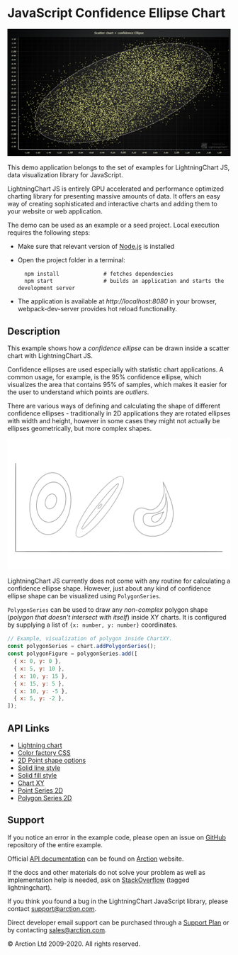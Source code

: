 # JavaScript Confidence Ellipse Chart

![JavaScript Confidence Ellipse Chart](confidenceEllipseXY.png)

This demo application belongs to the set of examples for LightningChart JS, data visualization library for JavaScript.

LightningChart JS is entirely GPU accelerated and performance optimized charting library for presenting massive amounts of data. It offers an easy way of creating sophisticated and interactive charts and adding them to your website or web application.

The demo can be used as an example or a seed project. Local execution requires the following steps:

- Make sure that relevant version of [Node.js](https://nodejs.org/en/download/) is installed
- Open the project folder in a terminal:

        npm install              # fetches dependencies
        npm start                # builds an application and starts the development server

- The application is available at *http://localhost:8080* in your browser, webpack-dev-server provides hot reload functionality.


## Description

This example shows how a _confidence ellipse_ can be drawn inside a scatter chart with LightningChart JS.

Confidence ellipses are used especially with statistic chart applications. A common usage, for example, is the 95% confidence ellipse, which visualizes the area that contains 95% of samples, which makes it easier for the user to understand which points are _outliers_.

There are various ways of defining and calculating the shape of different confidence ellipses - traditionally in 2D applications they are rotated ellipses with width and height, however in some cases they might not actually be ellipses geometrically, but more complex shapes.

![Different confidence ellipse shapes](./assets/shapes.png)

LightningChart JS currently does not come with any routine for calculating a confidence ellipse shape. However, just about any kind of confidence ellipse shape can be visualized using `PolygonSeries`.

`PolygonSeries` can be used to draw any _non-complex_ polygon shape (_polygon that doesn't intersect with itself_) inside XY charts. It is configured by supplying a list of `{x: number, y: number}` coordinates.

```js
// Example, visualization of polygon inside ChartXY.
const polygonSeries = chart.addPolygonSeries();
const polygonFigure = polygonSeries.add([
  { x: 0, y: 0 },
  { x: 5, y: 10 },
  { x: 10, y: 15 },
  { x: 15, y: 5 },
  { x: 10, y: -5 },
  { x: 5, y: -2 },
]);
```


## API Links

* [Lightning chart]
* [Color factory CSS]
* [2D Point shape options]
* [Solid line style]
* [Solid fill style]
* [Chart XY]
* [Point Series 2D]
* [Polygon Series 2D]


## Support

If you notice an error in the example code, please open an issue on [GitHub][0] repository of the entire example.

Official [API documentation][1] can be found on [Arction][2] website.

If the docs and other materials do not solve your problem as well as implementation help is needed, ask on [StackOverflow][3] (tagged lightningchart).

If you think you found a bug in the LightningChart JavaScript library, please contact support@arction.com.

Direct developer email support can be purchased through a [Support Plan][4] or by contacting sales@arction.com.

[0]: https://github.com/Arction/
[1]: https://www.arction.com/lightningchart-js-api-documentation/
[2]: https://www.arction.com
[3]: https://stackoverflow.com/questions/tagged/lightningchart
[4]: https://www.arction.com/support-services/

© Arction Ltd 2009-2020. All rights reserved.


[Lightning chart]: https://www.arction.com/lightningchart-js-api-documentation/v3.3.0/interfaces/lightningchart.html
[Color factory CSS]: https://www.arction.com/lightningchart-js-api-documentation/v3.3.0/globals.html#colorcss
[2D Point shape options]: https://www.arction.com/lightningchart-js-api-documentation/v3.3.0/enums/pointshape.html
[Solid line style]: https://www.arction.com/lightningchart-js-api-documentation/v3.3.0/classes/solidline.html
[Solid fill style]: https://www.arction.com/lightningchart-js-api-documentation/v3.3.0/classes/solidfill.html
[Chart XY]: https://www.arction.com/lightningchart-js-api-documentation/v3.3.0/classes/chartxy.html
[Point Series 2D]: https://www.arction.com/lightningchart-js-api-documentation/v3.3.0/classes/pointseries.html
[Polygon Series 2D]: https://www.arction.com/lightningchart-js-api-documentation/v3.3.0/classes/polygonseries.html

